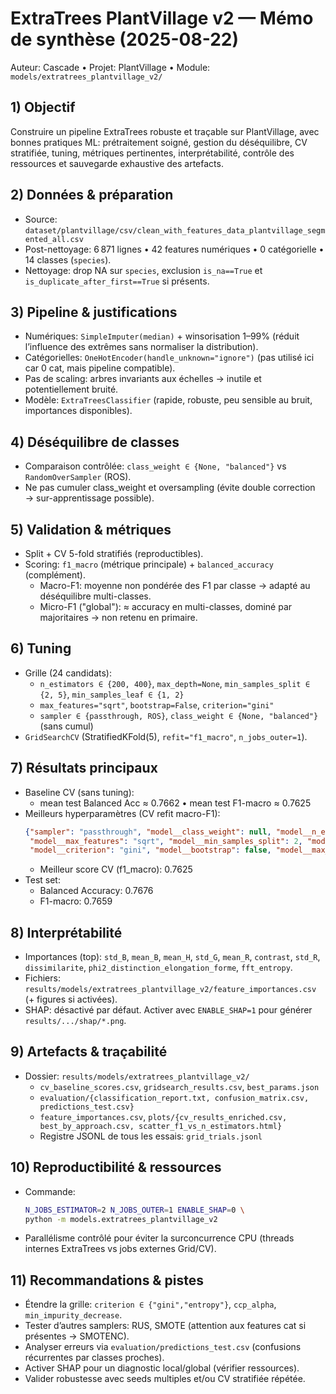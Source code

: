 # ExtraTrees PlantVillage v2 — Mémo de synthèse (2025-08-22)

Auteur: Cascade • Projet: PlantVillage • Module: `models/extratrees_plantvillage_v2/`

## 1) Objectif
Construire un pipeline ExtraTrees robuste et traçable sur PlantVillage, avec bonnes pratiques ML: prétraitement soigné, gestion du déséquilibre, CV stratifiée, tuning, métriques pertinentes, interprétabilité, contrôle des ressources et sauvegarde exhaustive des artefacts.

## 2) Données & préparation
- Source: `dataset/plantvillage/csv/clean_with_features_data_plantvillage_segmented_all.csv`
- Post-nettoyage: 6 871 lignes • 42 features numériques • 0 catégorielle • 14 classes (`species`).
- Nettoyage: drop NA sur `species`, exclusion `is_na==True` et `is_duplicate_after_first==True` si présents.

## 3) Pipeline & justifications
- Numériques: `SimpleImputer(median)` + winsorisation 1–99% (réduit l’influence des extrêmes sans normaliser la distribution).
- Catégorielles: `OneHotEncoder(handle_unknown="ignore")` (pas utilisé ici car 0 cat, mais pipeline compatible).
- Pas de scaling: arbres invariants aux échelles → inutile et potentiellement bruité.
- Modèle: `ExtraTreesClassifier` (rapide, robuste, peu sensible au bruit, importances disponibles).

## 4) Déséquilibre de classes
- Comparaison contrôlée: `class_weight ∈ {None, "balanced"}` vs `RandomOverSampler` (ROS).
- Ne pas cumuler class_weight et oversampling (évite double correction → sur-apprentissage possible).

## 5) Validation & métriques
- Split + CV 5-fold stratifiés (reproductibles).
- Scoring: `f1_macro` (métrique principale) + `balanced_accuracy` (complément).
  - Macro-F1: moyenne non pondérée des F1 par classe → adapté au déséquilibre multi-classes.
  - Micro-F1 ("global"): ≈ accuracy en multi-classes, dominé par majoritaires → non retenu en primaire.

## 6) Tuning
- Grille (24 candidats):
  - `n_estimators ∈ {200, 400}`, `max_depth=None`, `min_samples_split ∈ {2, 5}`, `min_samples_leaf ∈ {1, 2}`
  - `max_features="sqrt"`, `bootstrap=False`, `criterion="gini"`
  - `sampler ∈ {passthrough, ROS}`, `class_weight ∈ {None, "balanced"}` (sans cumul)
- `GridSearchCV` (StratifiedKFold(5), `refit="f1_macro"`, `n_jobs_outer=1`).

## 7) Résultats principaux
- Baseline CV (sans tuning):
  - mean test Balanced Acc ≈ 0.7662 • mean test F1-macro ≈ 0.7625
- Meilleurs hyperparamètres (CV refit macro-F1):
  ```json
  {"sampler": "passthrough", "model__class_weight": null, "model__n_estimators": 400,
   "model__max_features": "sqrt", "model__min_samples_split": 2, "model__min_samples_leaf": 1,
   "model__criterion": "gini", "model__bootstrap": false, "model__max_depth": null}
  ```
  - Meilleur score CV (f1_macro): 0.7625
- Test set:
  - Balanced Accuracy: 0.7676
  - F1-macro: 0.7659

## 8) Interprétabilité
- Importances (top): `std_B`, `mean_B`, `mean_H`, `std_G`, `mean_R`, `contrast`, `std_R`, `dissimilarite`, `phi2_distinction_elongation_forme`, `fft_entropy`.
- Fichiers: `results/models/extratrees_plantvillage_v2/feature_importances.csv` (+ figures si activées).
- SHAP: désactivé par défaut. Activer avec `ENABLE_SHAP=1` pour générer `results/.../shap/*.png`.

## 9) Artefacts & traçabilité
- Dossier: `results/models/extratrees_plantvillage_v2/`
  - `cv_baseline_scores.csv`, `gridsearch_results.csv`, `best_params.json`
  - `evaluation/{classification_report.txt, confusion_matrix.csv, predictions_test.csv}`
  - `feature_importances.csv`, `plots/{cv_results_enriched.csv, best_by_approach.csv, scatter_f1_vs_n_estimators.html}`
  - Registre JSONL de tous les essais: `grid_trials.jsonl`

## 10) Reproductibilité & ressources
- Commande:
  ```bash
  N_JOBS_ESTIMATOR=2 N_JOBS_OUTER=1 ENABLE_SHAP=0 \
  python -m models.extratrees_plantvillage_v2
  ```
- Parallélisme contrôlé pour éviter la surconcurrence CPU (threads internes ExtraTrees vs jobs externes Grid/CV).

## 11) Recommandations & pistes
- Étendre la grille: `criterion ∈ {"gini","entropy"}`, `ccp_alpha`, `min_impurity_decrease`.
- Tester d’autres samplers: RUS, SMOTE (attention aux features cat si présentes → SMOTENC).
- Analyser erreurs via `evaluation/predictions_test.csv` (confusions récurrentes par classes proches).
- Activer SHAP pour un diagnostic local/global (vérifier ressources).
- Valider robustesse avec seeds multiples et/ou CV stratifiée répétée.
